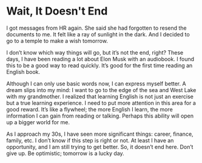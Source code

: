 # Wait, It Doesn't End
I got messages from HR again.
She said she had forgotten to resend the documents to me.
It felt like a ray of sunlight in the dark.
And I decided to go to a temple to make a wish tomorrow.

I don’t know which way things will go, but it’s not the end, right?
These days, I have been reading a lot about Elon Musk with an audiobook.
I found this to be a good way to read quickly.
It’s good for the first time reading an English book.

Although I can only use basic words now, I can express myself better.
A dream slips into my mind: I want to go to the edge of the sea and West Lake with my grandmother.
I realized that learning English is not just an exercise but a true learning experience.
I need to put more attention in this area for a good reward.
It’s like a flywheel; the more English I learn, the more information I can gain from reading or talking.
Perhaps this ability will open up a bigger world for me.

As I approach my 30s, I have seen more significant things: career, finance, family, etc.
I don’t know if this step is right or not.
At least I have an opportunity, and I am still trying to get better.
So, it doesn’t end here. Don’t give up. 
Be optimistic; tomorrow is a lucky day.
